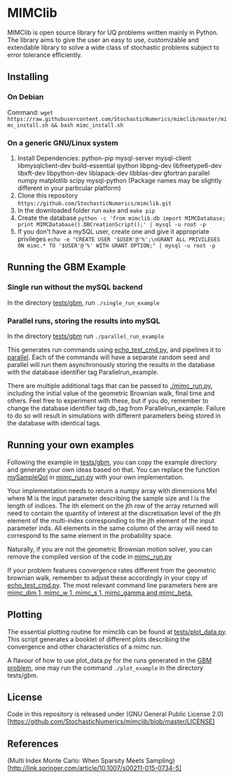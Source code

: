 # MIMClib

MIMClib is open source library for UQ problems written mainly in Python.
The library aims to give the user an easy to use, customizable and extendable
library to solve a wide class of stochastic problems subject to 
error tolerance efficiently.

## Installing

### On Debian

Command:
`wget https://raw.githubusercontent.com/StochasticNumerics/mimclib/master/mimc_install.sh && bash mimc_install.sh`

### On a generic GNU/Linux system

1. Install Dependencies: python-pip mysql-server mysql-client libmysqlclient-dev build-essential ipython libpng-dev libfreetype6-dev libxft-dev libpython-dev liblapack-dev libblas-dev gfortran parallel numpy matplotlib scipy mysql-python (Package names may be slightly different in your particular platform)
2. Clone this repository `https://github.com/StochasticNumerics/mimclib.git`
3. In the downloaded folder run `make` and `make pip`
4. Create the database `python -c 'from mimclib.db import MIMCDatabase; print MIMCDatabase().DBCreationScript();' | mysql -u root -p`
5. If you don't have a mySQL user, create one and give it appropriate privileges `echo -e "CREATE USER '$USER'@'%';\nGRANT ALL PRIVILEGES ON mimc.* TO '$USER'@'%' WITH GRANT OPTION;" | mysql -u root -p`

## Running the GBM Example

### Single run without the mySQL backend

In the directory
[tests/gbm](https://github.com/StochasticNumerics/mimclib/tree/master/tests/gbm),
run `./single_run_example`

### Parallel runs, storing the results into mySQL

In the directory
[tests/gbm](https://github.com/StochasticNumerics/mimclib/tree/master/tests/gbm)
run `./parallel_run_example`

This generates run commands using
[echo_test_cmd.py](https://github.com/StochasticNumerics/mimclib/blob/master/tests/gbm/echo_test_cmd.py),
and pipelines it to
[parallel](https://www.gnu.org/software/parallel/).
Each of the commands will
have a separate random seed and parallel will run them
asynchronously storing the results in the database with
the database identifier tag Parallelrun_example.

There are multiple additional tags that can be passed to
[./mimc_run.py](https://github.com/StochasticNumerics/mimclib/blob/master/tests/gbm/mimc_run.py),
including the initial value of the geometric
Brownian walk, final time and others. Feel free to experiment
with these, but if you do, remember to change the database
identifier tag db_tag from Parallelrun_example. Failure
to do so will result in simulations with different parameters
being stored in the database with identical tags.

## Running your own examples

Following the example in
[tests/gbm](https://github.com/StochasticNumerics/mimclib/tree/master/tests/gbm),
you can copy the example directory
and generate your own ideas based on that. You can replace the 
function
[mySampleQoI](https://github.com/StochasticNumerics/mimclib/blob/master/tests/gbm/mimc_run.py#L65)
in
[mimc_run.py](https://github.com/StochasticNumerics/mimclib/blob/master/tests/gbm/mimc_run.py)
with your own implementation.

Your implementation needs to return a numpy array with dimensions
Mxl where M is the input parameter describing the sample size
and l is the length of indices. The ith element on the jth row
of the array returned will need to contain the quantity of interest
at the discretisation level of the jth element of the multi-index
corresponding to the jth element of the input parameter inds. All
elements in the same column of the array will need to correspond to
the same element in the probability space.

Naturally, if you are not the geometric Brownian motion solver, you can remove
the compiled version of the code in
[mimc_run.py](https://github.com/StochasticNumerics/mimclib/blob/master/tests/gbm/mimc_run.py#L41)

If your problem features convergence rates different from the
geometric brownian walk, remember to adjust these accordingly in
your copy of
[echo_test_cmd.py](https://github.com/StochasticNumerics/mimclib/blob/master/tests/gbm/echo_test_cmd.py).
The most relevant command line parameters here are
[mimc_dim 1, mimc_w 1, mimc_s 1, mimc_gamma and mimc_beta.](https://github.com/StochasticNumerics/mimclib/blob/master/tests/gbm/echo_test_cmd.py#L18)


## Plotting

The essential plotting routine for mimclib can be found at
[tests/plot_data.py](https://github.com/StochasticNumerics/mimclib/blob/master/tests/plot_data.py).
This script generates a booklet of different plots describing the convergence and other
characteristics of a mimc run.

A flavour of how to use plot_data.py for the runs generated in the
[GBM problem](https://github.com/StochasticNumerics/mimclib#parallel-runs-storing-the-results-into-mysql),
one may run the command
`./plot_example` in the directory tests/gbm.

## License

Code in this repository is released under
(GNU General Public License 2.0)[https://github.com/StochasticNumerics/mimclib/blob/master/LICENSE]

## References

(Multi Index Monte Carlo: When Sparsity Meets Sampling)[http://link.springer.com/article/10.1007/s00211-015-0734-5]




